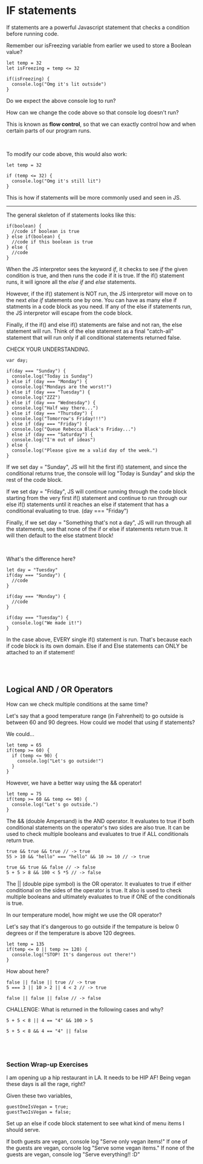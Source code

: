 # IF statements

If statements are a powerful Javascript statement that checks a condition before
running code.

Remember our isFreezing variable from earlier we used to store a Boolean value?

```
let temp = 32
let isFreezing = temp <= 32

if(isFreezing) {
  console.log("Omg it's lit outside")
}
```

Do we expect the above console log to run?

How can we change the code above so that console log doesn't run?

This is known as **flow control**, so that we can exactly control how and when certain
parts of our program runs.

<br>

To modify our code above, this would also work:
```
let temp = 32

if (temp <= 32) {
  console.log("Omg it's still lit")
}
```

This is how if statements will be more commonly used and seen in JS.

<hr>

The general skeleton of if statements looks like this:

```
if(boolean) {
  //code if boolean is true
} else if(boolean) {
  //code if this boolean is true
} else {
  //code
}
```

When the JS interpretor sees the keyword *if*, it checks to see *if* the given
condition is true, and then runs the code if it is true. If the if() statement runs,
it will ignore all the *else if* and *else* statements.

However, if the if() statement is NOT run, the JS interpretor will move on to the next
*else if* statements one by one. You can have as many else if statments in a code block
as you need. If any of the else if statements run, the JS interpretor will escape from
the code block.

Finally, if the if() and else if() statements are false and not ran, the else statement will run.
Think of the else statement as a final "catch-all" statement that will run only if all conditional
statements returned false.

CHECK YOUR UNDERSTANDING.
```
var day;

if(day === "Sunday") {
  console.log("Today is Sunday")
} else if (day === "Monday") {
  console.log("Mondays are the worst!")
} else if (day === "Tuesday") {
  console.log("ZZZ")
} else if (day === "Wednesday") {
  console.log("Half way there...")
} else if (day === "Thursday") {
  console.log("Tomorrow's Friday!!!")
} else if (day === "Friday") {
  console.log("Queue Rebecca Black's Friday...")
} else if (day === "Saturday") {
  console.log("I'm out of ideas")
} else {
  console.log("Please give me a valid day of the week.")
}
```
If we set day = "Sunday", JS will hit the first if() statement, and since the conditional
returns true, the console will log "Today is Sunday" and skip the rest of the code block.

If we set day = "Friday", JS will continue running through the code block starting from the
very first if() statement and continue to run through our else if() statements until it reaches an else if statement that has a conditional evaluating to true. (day === "Friday")

Finally, if we set day = "Something that's not a day", JS will run through all the statements, see
that none of the if or else if statements return true. It will then default to the else statment block!

<br>

What's the difference here?
```
let day = "Tuesday"
if(day === "Sunday") {
  //code
}

if(day === "Monday") {
  //code
}

if(day === "Tuesday") {
  console.log("We made it!")
}
```
In the case above, EVERY single if() statement is run. That's because each if code block is
its own domain. Else if and Else statements can ONLY be attached to an if statement!

<br>
<br>

## Logical AND / OR Operators

How can we check multiple conditions at the same time?

Let's say that a good temperature range (in Fahrenheit) to go outside is between
60 and 90 degrees. How could we model that using if statements?

We could...
```
let temp = 65
if(temp >= 60) {
  if (temp <= 90) {
    console.log("Let's go outside!")
  }
}
```

However, we have a better way using the && operator!
```
let temp = 75
if(temp >= 60 && temp <= 90) {
  console.log("Let's go outside.")
}
```

The && (double Ampersand) is the AND operator. It evaluates to true if both
conditional statements on the operator's two sides are also true.
It can be used to check multiple booleans and evaluates to true if ALL conditionals return true.

```
true && true && true // -> true
55 > 10 && "hello" === "hello" && 10 >= 10 // -> true

true && true && false // -> false
5 + 5 > 8 && 100 < 5 *5 // -> false
```

The || (double pipe symbol) is the OR operator. It evaluates to true if either conditional on the
sides of the operator is true. It also is used to check multiple booleans and ultimately evaluates to
true if ONE of the conditionals is true.

In our temperature model, how might we use the OR operator?

Let's say that it's dangerous to go outside if the tempature is below 0 degrees or
if the temperature is above 120 degrees.

```
let temp = 135
if(temp <= 0 || temp >= 120) {
  console.log("STOP! It's dangerous out there!")
}
```

How about here?

```
false || false || true // -> true
5 === 3 || 10 > 2 || 4 < 2 // -> true

false || false || false // -> false
```

CHALLENGE: What is returned in the following cases and why?
```
5 + 5 < 8 || 4 == "4" && 100 > 5

5 + 5 < 8 && 4 == "4" || false
```
<br>
<br>

### Section Wrap-up Exercises

I am opening up a hip restaurant in LA. It needs to be HIP AF! Being vegan these days
is all the rage, right?

Given these two variables,
```
guestOneIsVegan = true;
guestTwoIsVegan = false;
```

Set up an else if code block statement to see what kind of menu items I should serve.

If both guests are vegan, console log "Serve only vegan items!"
If one of the guests are vegan, console log "Serve some vegan items."
If none of the guests are vegan, console log "Serve everything!! :D"
